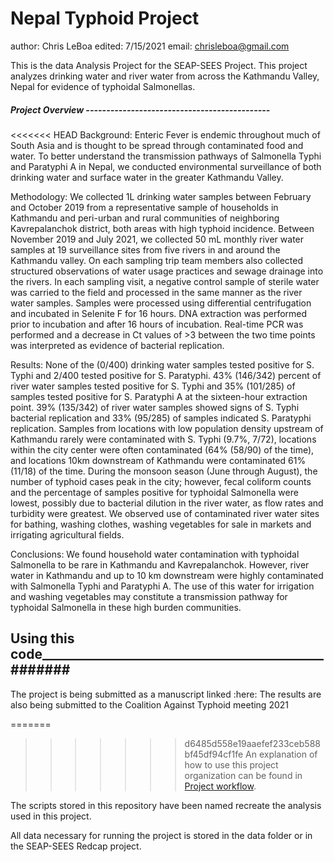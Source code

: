 # Nepal Typhoid Project 
author: Chris LeBoa 
edited: 7/15/2021
email: chrisleboa@gmail.com

This is the data Analysis Project for the SEAP-SEES Project. This project analyzes drinking water and river water from across the Kathmandu Valley, Nepal for evidence of typhoidal Salmonellas. 

#####  Project Overview --------------------------------------------- ################

<<<<<<< HEAD
Background: Enteric Fever is endemic throughout much of South Asia and is thought to be spread through contaminated food and water. To better understand the transmission pathways of Salmonella Typhi and Paratyphi A in Nepal, we conducted environmental surveillance of both drinking water and surface water in the greater Kathmandu Valley. 

Methodology: We collected 1L drinking water samples between February and October 2019 from a representative sample of households in Kathmandu and peri-urban and rural communities of neighboring Kavrepalanchok district, both areas with high typhoid incidence. Between November 2019 and July 2021, we collected 50 mL monthly river water samples at 19 surveillance sites from five rivers in and around the Kathmandu valley. On each sampling trip team members also collected structured observations of water usage practices and sewage drainage into the rivers. In each sampling visit, a negative control sample of sterile water was carried to the field and processed in the same manner as the river water samples. Samples were processed using differential centrifugation and incubated in Selenite F for 16 hours. DNA extraction was performed prior to incubation and after 16 hours of incubation. Real-time PCR was performed and a decrease in Ct values of >3 between the two time points was interpreted as evidence of bacterial replication. 

Results: None of the (0/400) drinking water samples tested positive for S. Typhi and 2/400 tested positive for S. Paratyphi. 43% (146/342) percent of river water samples tested positive for S. Typhi and 35% (101/285) of samples tested positive for S. Paratyphi A at the sixteen-hour extraction point.  39% (135/342) of river water samples showed signs of S. Typhi bacterial replication and 33% (95/285) of samples indicated S. Paratyphi replication. Samples from locations with low population density upstream of Kathmandu rarely were contaminated with S. Typhi (9.7%, 7/72), locations within the city center were often contaminated (64% (58/90) of the time), and locations 10km downstream of Kathmandu were contaminated 61% (11/18) of the time. During the monsoon season (June through August), the number of typhoid cases peak in the city; however, fecal coliform counts and the percentage of samples positive for typhoidal Salmonella were lowest, possibly due to bacterial dilution in the river water, as flow rates and turbidity were greatest. We observed use of contaminated river water sites for bathing, washing clothes, washing vegetables for sale in markets and irrigating agricultural fields. 

Conclusions: We found household water contamination with typhoidal Salmonella to be rare in Kathmandu and Kavrepalanchok. However, river water in Kathmandu and up to 10 km downstream were highly contaminated with Salmonella Typhi and Paratyphi A. The use of this water for irrigation and washing vegetables may constitute a transmission pathway for typhoidal Salmonella in these high burden communities.

## Using this code_____________________________________________#######

The project is being submitted as a manuscript linked :here: The results are also being submitted to the Coalition Against Typhoid meeting 2021

=======
>>>>>>> d6485d558e19aaefef233ceb588bf45df94cf1fe
An explanation of how to use this project organization can be found in [Project workflow](https://dcl-workflow.stanford.edu/project-workflow.html).

The scripts stored in this repository have been named recreate the analysis used in this project. 

All data necessary for running the project is stored in the data folder or in the SEAP-SEES Redcap project. 

